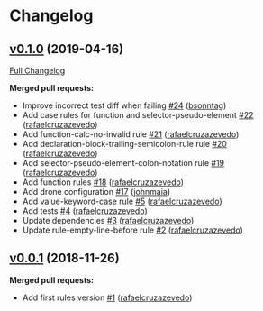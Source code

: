 # Changelog

## [v0.1.0](https://github.com/seegno-labs/stylelint-config-seegno/tree/v0.1.0) (2019-04-16)
[Full Changelog](https://github.com/seegno-labs/stylelint-config-seegno/compare/v0.0.1...v0.1.0)

**Merged pull requests:**

- Improve incorrect test diff when failing [\#24](https://github.com/seegno-labs/stylelint-config-seegno/pull/24) ([bsonntag](https://github.com/bsonntag))
- Add case rules for function and selector-pseudo-element [\#22](https://github.com/seegno-labs/stylelint-config-seegno/pull/22) ([rafaelcruzazevedo](https://github.com/rafaelcruzazevedo))
- Add function-calc-no-invalid rule [\#21](https://github.com/seegno-labs/stylelint-config-seegno/pull/21) ([rafaelcruzazevedo](https://github.com/rafaelcruzazevedo))
-  Add declaration-block-trailing-semicolon-rule rule [\#20](https://github.com/seegno-labs/stylelint-config-seegno/pull/20) ([rafaelcruzazevedo](https://github.com/rafaelcruzazevedo))
- Add selector-pseudo-element-colon-notation rule [\#19](https://github.com/seegno-labs/stylelint-config-seegno/pull/19) ([rafaelcruzazevedo](https://github.com/rafaelcruzazevedo))
- Add function rules [\#18](https://github.com/seegno-labs/stylelint-config-seegno/pull/18) ([rafaelcruzazevedo](https://github.com/rafaelcruzazevedo))
- Add drone configuration [\#17](https://github.com/seegno-labs/stylelint-config-seegno/pull/17) ([johnmaia](https://github.com/johnmaia))
- Add value-keyword-case rule [\#5](https://github.com/seegno-labs/stylelint-config-seegno/pull/5) ([rafaelcruzazevedo](https://github.com/rafaelcruzazevedo))
- Add tests [\#4](https://github.com/seegno-labs/stylelint-config-seegno/pull/4) ([rafaelcruzazevedo](https://github.com/rafaelcruzazevedo))
- Update dependencies [\#3](https://github.com/seegno-labs/stylelint-config-seegno/pull/3) ([rafaelcruzazevedo](https://github.com/rafaelcruzazevedo))
- Update rule-empty-line-before rule [\#2](https://github.com/seegno-labs/stylelint-config-seegno/pull/2) ([rafaelcruzazevedo](https://github.com/rafaelcruzazevedo))

## [v0.0.1](https://github.com/seegno-labs/stylelint-config-seegno/tree/v0.0.1) (2018-11-26)
**Merged pull requests:**

- Add first rules version [\#1](https://github.com/seegno-labs/stylelint-config-seegno/pull/1) ([rafaelcruzazevedo](https://github.com/rafaelcruzazevedo))
